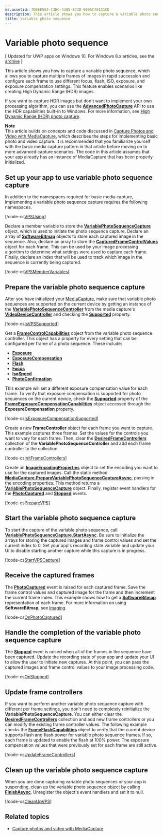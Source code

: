 ```yaml
---
ms.assetid: 7DBEE5E2-C3EC-4305-823D-9095C761A1CD
description: This article shows you how to capture a variable photo sequence, which allows you to capture multiple frames of images in rapid succession and configure each frame to use different focus, flash, ISO, exposure, and exposure compensation settings.
title: Variable photo sequence
---
```


# Variable photo sequence

\[ Updated for UWP apps on Windows 10. For Windows 8.x articles, see the [archive](http://go.microsoft.com/fwlink/p/?linkid=619132) \]


This article shows you how to capture a variable photo sequence, which allows you to capture multiple frames of images in rapid succession and configure each frame to use different focus, flash, ISO, exposure, and exposure compensation settings. This feature enables scenarios like creating High Dynamic Range (HDR) images.

If you want to capture HDR images but don't want to implement your own processing algorithm, you can use the [**AdvancedPhotoCapture**](https://msdn.microsoft.com/library/windows/apps/mt181386) API to use the HDR capabilities built-in to Windows. For more information, see [High Dynamic Range (HDR) photo capture](high-dynamic-range-hdr-photo-capture.md).

**Note**  
This article builds on concepts and code discussed in [Capture Photos and Video with MediaCapture](capture-photos-and-video-with-mediacapture.md), which describes the steps for implementing basic photo and video capture. It is recommended that you familiarize yourself with the basic media capture pattern in that article before moving on to more advanced capture scenarios. The code in this article assumes that your app already has an instance of MediaCapture that has been properly initialized.

## Set up your app to use variable photo sequence capture

In addition to the namespaces required for basic media capture, implementing a variable photo sequence capture requires the following namespaces.

[!code-cs[VPSUsing](./code/BasicMediaCaptureWin10/cs/MainPage.xaml.cs#SnippetVPSUsing)]

Declare a member variable to store the [**VariablePhotoSequenceCapture**](https://msdn.microsoft.com/library/windows/apps/dn652564) object, which is used to initiate the photo sequence capture. Declare an array of [**SoftwareBitmap**](https://msdn.microsoft.com/library/windows/apps/dn887358) objects to store each captured image in the sequence. Also, declare an array to store the [**CapturedFrameControlValues**](https://msdn.microsoft.com/library/windows/apps/dn608020) object for each frame. This can be used by your image processing algorithm to determine what settings were used to capture each frame. Finally, declare an index that will be used to track which image in the sequence is currently being captured.

[!code-cs[VPSMemberVariables](./code/BasicMediaCaptureWin10/cs/MainPage.xaml.cs#SnippetVPSMemberVariables)]

## Prepare the variable photo sequence capture

After you have initialized your [MediaCapture](capture-photos-and-video-with-mediacapture.md), make sure that variable photo sequences are supported on the current device by getting an instance of the [**VariablePhotoSequenceController**](https://msdn.microsoft.com/library/windows/apps/dn640573) from the media capture's [**VideoDeviceController**](https://msdn.microsoft.com/library/windows/apps/br226825) and checking the [**Supported**](https://msdn.microsoft.com/library/windows/apps/dn640580) property.

[!code-cs[IsVPSSupported](./code/BasicMediaCaptureWin10/cs/MainPage.xaml.cs#SnippetIsVPSSupported)]

Get a [**FrameControlCapabilities**](https://msdn.microsoft.com/library/windows/apps/dn652548) object from the variable photo sequence controller. This object has a property for every setting that can be configured per frame of a photo sequence. These include:

-   [**Exposure**](https://msdn.microsoft.com/library/windows/apps/dn652552)
-   [**ExposureCompensation**](https://msdn.microsoft.com/library/windows/apps/dn652560)
-   [**Flash**](https://msdn.microsoft.com/library/windows/apps/dn652566)
-   [**Focus**](https://msdn.microsoft.com/library/windows/apps/dn652570)
-   [**IsoSpeed**](https://msdn.microsoft.com/library/windows/apps/dn652574)
-   [**PhotoConfirmation**](https://msdn.microsoft.com/library/windows/apps/dn652578)

This example will set a different exposure compensation value for each frame. To verify that exposure compensation is supported for photo sequences on the current device, check the [**Supported**](https://msdn.microsoft.com/library/windows/apps/dn278905) property of the [**FrameExposureCompensationCapabilities**](https://msdn.microsoft.com/library/windows/apps/dn652628) object accessed through the **ExposureCompensation** property.

[!code-cs[IsExposureCompensationSupported](./code/BasicMediaCaptureWin10/cs/MainPage.xaml.cs#SnippetIsExposureCompensationSupported)]

Create a new [**FrameController**](https://msdn.microsoft.com/library/windows/apps/dn652582) object for each frame you want to capture. This example captures three frames. Set the values for the controls you want to vary for each frame. Then, clear the [**DesiredFrameControllers**](https://msdn.microsoft.com/library/windows/apps/dn640574) collection of the **VariablePhotoSequenceController** and add each frame controller to the collection.

[!code-cs[InitFrameControllers](./code/BasicMediaCaptureWin10/cs/MainPage.xaml.cs#SnippetInitFrameControllers)]

Create an [**ImageEncodingProperties**](https://msdn.microsoft.com/library/windows/apps/hh700993) object to set the encoding you want to use for the captured images. Call the static method [**MediaCapture.PrepareVariablePhotoSequenceCaptureAsync**](https://msdn.microsoft.com/library/windows/apps/dn608097), passing in the encoding properties. This method returns a [**VariablePhotoSequenceCapture**](https://msdn.microsoft.com/library/windows/apps/dn652564) object. Finally, register event handlers for the [**PhotoCaptured**](https://msdn.microsoft.com/library/windows/apps/dn652573) and [**Stopped**](https://msdn.microsoft.com/library/windows/apps/dn652585) events.

[!code-cs[PrepareVPS](./code/BasicMediaCaptureWin10/cs/MainPage.xaml.cs#SnippetPrepareVPS)]

## Start the variable photo sequence capture

To start the capture of the variable photo sequence, call [**VariablePhotoSequenceCapture.StartAsync**](https://msdn.microsoft.com/library/windows/apps/dn652577). Be sure to initialize the arrays for storing the captured images and frame control values and set the current index to 0. Set your app's recording state variable and update your UI to disable starting another capture while this capture is in progress.

[!code-cs[StartVPSCapture](./code/BasicMediaCaptureWin10/cs/MainPage.xaml.cs#SnippetStartVPSCapture)]

## Receive the captured frames

The [**PhotoCaptured**](https://msdn.microsoft.com/library/windows/apps/dn652573) event is raised for each captured frame. Save the frame control values and captured image for the frame and then increment the current frame index. This example shows how to get a [**SoftwareBitmap**](https://msdn.microsoft.com/library/windows/apps/dn887358) representation of each frame. For more information on using **SoftwareBitmap**, see [Imaging](imaging.md).

[!code-cs[OnPhotoCaptured](./code/BasicMediaCaptureWin10/cs/MainPage.xaml.cs#SnippetOnPhotoCaptured)]

## Handle the completion of the variable photo sequence capture

The [**Stopped**](https://msdn.microsoft.com/library/windows/apps/dn652585) event is raised when all of the frames in the sequence have been captured. Update the recording state of your app and update your UI to allow the user to initiate new captures. At this point, you can pass the captured images and frame control values to your image processing code.

[!code-cs[OnStopped](./code/BasicMediaCaptureWin10/cs/MainPage.xaml.cs#SnippetOnStopped)]

## Update frame controllers

If you want to perform another variable photo sequence capture with different per frame settings, you don't need to completely reinitialize the **VariablePhotoSequenceCapture**. You can either clear the [**DesiredFrameControllers**](https://msdn.microsoft.com/library/windows/apps/dn640574) collection and add new frame controllers or you can modify the existing frame controller values. The following example checks the [**FrameFlashCapabilities**](https://msdn.microsoft.com/library/windows/apps/dn652657) object to verify that the current device supports flash and flash power for variable photo sequence frames. If so, each frame is updated to enable the flash at 100% power. The exposure compensation values that were previously set for each frame are still active.

[!code-cs[UpdateFrameControllers](./code/BasicMediaCaptureWin10/cs/MainPage.xaml.cs#SnippetUpdateFrameControllers)]

## Clean up the variable photo sequence capture

When you are done capturing variable photo sequences or your app is suspending, clean up the variable photo sequence object by calling [**FinishAsync**](https://msdn.microsoft.com/library/windows/apps/dn652569). Unregister the object's event handlers and set it to null.

[!code-cs[CleanUpVPS](./code/BasicMediaCaptureWin10/cs/MainPage.xaml.cs#SnippetCleanUpVPS)]

## Related topics

* [Capture photos and video with MediaCapture](capture-photos-and-video-with-mediacapture.md)
 

 






<!--HONumber=Mar16_HO1-->


